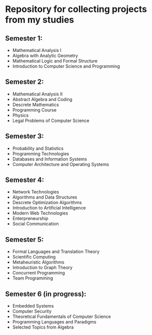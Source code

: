 # Repository for collecting projects from my studies
## Semester 1:
- Mathematical Analysis I
- Algebra with Analytic Geometry
- Mathematical Logic and Formal Structure
- Introduction to Computer Science and Programming
## Semester 2:
- Mathematical Analysis II
- Abstract Algebra and Coding
- Descrete Mathematics
- Programming Course
- Physics
- Legal Problems of Computer Science
## Semester 3:
- Probability and Statistics
- Programming Technologies [](https://github.com/Taborevia/warcaby)
- Databases and Information Systems
- Computer Architecture and Operating Systems
## Semester 4:
- Network Technologies
- Algorithms and Data Structures
- Descrete Optimization Algorithms
- Introduction to Artificial Intelligence
- Modern Web Technologies
- Enterpreneurship
- Social Communication
## Semester 5:
- Formal Languages and Translation Theory [](https://github.com/Taborevia/Compiler)
- Scientific Computing
- Metaheuristic Algorithms
- Introduction to Graph Theory
- Concurrent Programming
- Team Programming [](https://github.com/Taborevia/Blockchain-Voting-System)
## Semester 6 (in progress):
- Embedded Systems [](https://github.com/Taborevia/Embedded-Systems)
- Computer Security
- Theoretical Fundamentals of Computer Science
- Programming Languages and Paradigms
- Selected Topics from Algebra
